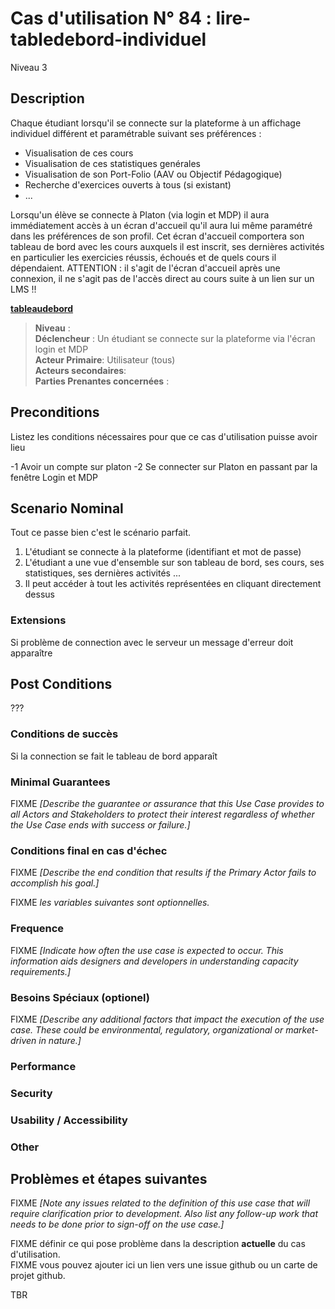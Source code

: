 
# Cas d'utilisation N° 84 :  lire-tabledebord-individuel

Niveau 3

##	Description
Chaque étudiant lorsqu'il se connecte sur la plateforme à un affichage individuel différent et paramétrable suivant ses préférences :

 - Visualisation de ces cours 
 - Visualisation de ces statistiques genérales
 - Visualisation de son Port-Folio (AAV ou Objectif Pédagogique)
 - Recherche d'exercices ouverts à tous (si existant)
 - ...

Lorsqu'un élève se connecte à Platon (via login et MDP) il aura immédiatement accès à un écran d'accueil qu'il aura lui même paramétré dans les préférences de son profil.
Cet écran d'accueil comportera son tableau de bord avec les cours auxquels il est inscrit, ses dernières activités en particulier les exercicies réussis, échoués et de quels cours il dépendaient.
ATTENTION : il s'agit de l'écran d'accueil après une connexion, il ne s'agit pas de l'accès direct au cours suite à un lien sur un LMS !!

**[tableaudebord](https://github.com/PremierLangage/plconception/blob/master/conception/concept/tableaudebord.md)**  

> **Niveau** :  
> **Déclencheur** : Un étudiant se connecte sur la plateforme via l'écran login et MDP  
> **Acteur Primaire**: Utilisateur (tous)   
> **Acteurs secondaires**:    
> **Parties Prenantes concernées** :     
 
 
## Preconditions

Listez les conditions nécessaires pour que ce cas d'utilisation puisse avoir lieu

-1 Avoir un compte sur platon 
-2 Se connecter sur Platon en passant par la fenêtre Login et MDP 


## Scenario Nominal

Tout ce passe bien c'est le scénario parfait.

1.	L'étudiant se connecte à la plateforme (identifiant et mot de passe)
2.	L'étudiant a une vue d'ensemble sur son tableau de bord, ses cours, ses statistiques, ses dernières activités ...
3.	Il peut accéder à tout les activités représentées en cliquant directement dessus   

###	Extensions
Si problème de connection avec le serveur un message d'erreur doit apparaître

## Post Conditions
???

### Conditions de succès 
Si la connection se fait le tableau de bord apparaît

### Minimal Guarantees
FIXME _[Describe the guarantee or assurance that this Use Case provides to all Actors and Stakeholders to protect their interest regardless of whether the Use Case ends with success or failure.]_

### Conditions final en cas d'échec
FIXME _[Describe the end condition that results if the Primary Actor fails to accomplish his goal.]_


FIXME _les variables suivantes sont optionnelles._

### Frequence
FIXME _[Indicate how often the use case is expected to occur. This information aids designers and developers in understanding capacity requirements.]_   
### Besoins Spéciaux (optionel)  
FIXME _[Describe any additional factors that impact the execution of the use case. These could be environmental, regulatory, organizational or market-driven in nature.]_  
### Performance  
###	Security  
###	Usability / Accessibility  
###	Other  

##	Problèmes et étapes suivantes  
FIXME _[Note any issues related to the definition of this use case that will require clarification prior to development. Also list any follow-up work that needs to be done prior to sign-off on the use case.]_  

FIXME définir ce qui pose problème dans la description **actuelle** du cas d'utilisation.  
FIXME vous pouvez ajouter ici un lien vers une issue github ou un carte de projet github.

TBR
